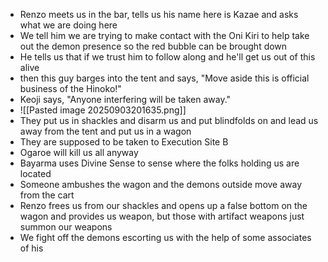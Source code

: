 - Renzo meets us in the bar, tells us his name here is Kazae and asks what we are doing here
- We tell him we are trying to make contact with the Oni Kiri to help take out the demon presence so the red bubble can be brought down
- He tells us that if we trust him to follow along and he'll get us out of this alive
- then this guy barges into the tent and says, "Move aside this is official business of the Hinoko!"
- Keoji says, "Anyone interfering will be taken away."
- ![[Pasted image 20250903201635.png]]
- They put us in shackles and disarm us and put blindfolds on and lead us away from the tent and put us in a wagon
- They are supposed to be taken to Execution Site B
- Ogaroe will kill us all anyway
- Bayarma uses Divine Sense to sense where the folks holding us are located
- Someone ambushes the wagon and the demons outside move away from the cart
- Renzo frees us from our shackles and opens up a false bottom on the wagon and provides us weapon, but those with artifact weapons just summon our weapons
- We fight off the demons escorting us with the help of some associates of his